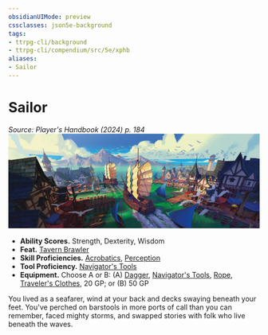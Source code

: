 ```yaml
---
obsidianUIMode: preview
cssclasses: json5e-background
tags:
- ttrpg-cli/background
- ttrpg-cli/compendium/src/5e/xphb
aliases:
- Sailor
---
```

# Sailor
*Source: Player's Handbook (2024) p. 184*  
![](Інструменти%20ДМ/CLI/backgrounds/img/sailor.webp#right)

- **Ability Scores.** Strength, Dexterity, Wisdom  
- **Feat.** [Tavern Brawler](Інструменти%20ДМ/CLI/feats/tavern-brawler-xphb.md)  
- **Skill Proficiencies.** [Acrobatics](Інструменти%20ДМ/CLI/rules/skills.md#Acrobatics), [Perception](Інструменти%20ДМ/CLI/rules/skills.md#Perception)  
- **Tool Proficiency.** [Navigator's Tools](Інструменти%20ДМ/CLI/items/navigators-tools-xphb.md)  
- **Equipment.** Choose A or B: (A) [Dagger](Інструменти%20ДМ/CLI/items/dagger-xphb.md), [Navigator's Tools](Інструменти%20ДМ/CLI/items/navigators-tools-xphb.md), [Rope](Інструменти%20ДМ/CLI/items/rope-xphb.md), [Traveler's Clothes](Інструменти%20ДМ/CLI/items/travelers-clothes-xphb.md), 20 GP; or (B) 50 GP  

You lived as a seafarer, wind at your back and decks swaying beneath your feet. You've perched on barstools in more ports of call than you can remember, faced mighty storms, and swapped stories with folk who live beneath the waves.